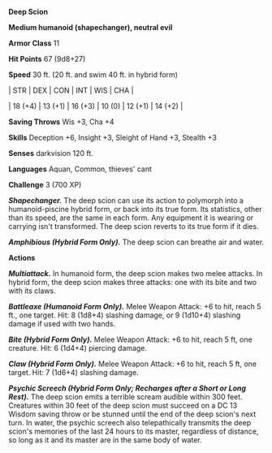 **Deep Scion**

**Medium humanoid (shapechanger), neutral evil**

**Armor Class** 11

**Hit Points** 67 (9d8+27)

**Speed** 30 ft. (20 ft. and swim 40 ft. in hybrid form)

|   STR   |   DEX   |   CON   |   INT   |   WIS   |   CHA   |
  
| 18 (+4) | 13 (+1) | 16 (+3) | 10 (0) | 12 (+1) | 14 (+2) |

**Saving Throws** Wis +3, Cha +4

**Skills** Deception +6, Insight +3, Sleight of Hand +3, Stealth +3

**Senses** darkvision 120 ft.

**Languages** Aquan, Common, thieves' cant

**Challenge** 3 (700 XP)

***Shapechanger.*** The deep scion can use its action to polymorph into a humanoid-piscine hybrid form, or back into its true form. Its statistics, other than its speed, are the same in each form. Any equipment it is wearing or carrying isn't transformed. The deep scion reverts to its true form if it dies.

***Amphibious (Hybrid Form Only).*** The deep scion can breathe air and water.

**Actions**

***Multiattack.*** In humanoid form, the deep scion makes two melee attacks. In hybrid form, the deep scion makes three attacks: one with its bite and two with its claws.

***Battleaxe (Humanoid Form Only).*** Melee Weapon Attack: +6 to hit, reach 5 ft., one target. Hit: 8 (1d8+4) slashing damage, or 9 (1d10+4) slashing damage if used with two hands.

***Bite (Hybrid Form Only).*** Melee Weapon Attack: +6 to hit, reach 5 ft, one creature. Hit: 6 (1d4+4) piercing damage.

***Claw (Hybrid Form Only).*** Melee Weapon Attack: +6 to hit, reach 5 ft, one target. Hit: 7 (1d6+4) slashing damage.

***Psychic Screech (Hybrid Form Only; Recharges after a Short or Long Rest).*** The deep scion emits a terrible scream audible within 300 feet. Creatures within 30 feet of the deep scion must succeed on a DC 13 Wisdom saving throw or be stunned until the end of the deep scion's next turn. In water, the psychic screech also telepathically transmits the deep scion's memories of the last 24 hours to its master, regardless of distance, so long as it and its master are in the same body of water.

